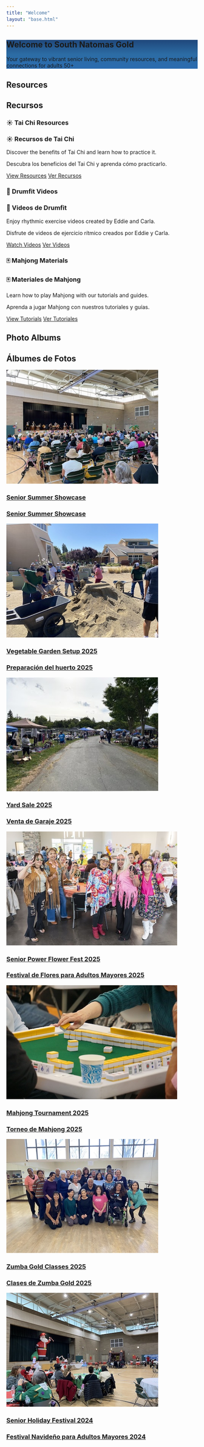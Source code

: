 ```yaml
---
title: "Welcome"
layout: "base.html"
---
```



<section class="hero-section" style="background: linear-gradient(0deg, #2B6CB0 0%, #2C6CA4FF 50%, #1F477BFF 100%)">
  <div class="hero-content">
    <h1>Welcome to South Natomas Gold</h1>
    <p>Your gateway to vibrant senior living, community resources, and meaningful connections for adults 50+</p>
  </div>
</section>

<section id="resources" class="container">
  <h2 class="section-title" data-lang="en">Resources</h2>
  <h2 class="section-title" data-lang="es">Recursos</h2>

  <div class="resources-container">
    <!-- Tai Chi Resources -->
    <div class="resource-card" data-category="exercise">
      <h3 class="resource-title" data-lang="en">☀️ Tai Chi Resources</h3>
      <h3 class="resource-title" data-lang="es">☀️ Recursos de Tai Chi</h3>
      <p class="resource-description" data-lang="en">Discover the benefits of Tai Chi and learn how to practice it.
      </p>
      <p class="resource-description" data-lang="es">Descubra los beneficios del Tai Chi y aprenda cómo practicarlo.
      </p>
      <a href="/tai-chi/index.html" class="resource-link" data-lang="en">View Resources</a>
      <a href="/tai-chi/index.html" class="resource-link" data-lang="es">Ver Recursos</a>
    </div>
    <!-- Drumfit Resources -->
    <div class="resource-card" data-category="exercise videos">
      <h3 class="resource-title" data-lang="en">🥁 Drumfit Videos</h3>
      <h3 class="resource-title" data-lang="es">🥁 Videos de Drumfit</h3>
      <p class="resource-description" data-lang="en">Enjoy rhythmic exercise videos created by Eddie and Carla.</p>
      <p class="resource-description" data-lang="es">Disfrute de videos de ejercicio rítmico creados por Eddie y
        Carla.</p>
      <a href="/drumfit/index.html" class="resource-link" data-lang="en">Watch Videos</a>
      <a href="/drumfit/index.html" class="resource-link" data-lang="es">Ver Videos</a>
    </div>
    <!-- Mahjong Resources -->
    <div class="resource-card" data-category="games">
      <h3 class="resource-title" data-lang="en">🀄 Mahjong Materials</h3>
      <h3 class="resource-title" data-lang="es">🀄 Materiales de Mahjong</h3>
      <p class="resource-description" data-lang="en">Learn how to play Mahjong with our tutorials and guides.</p>
      <p class="resource-description" data-lang="es">Aprenda a jugar Mahjong con nuestros tutoriales y guías.</p>
      <a href="/mahjong/index.html" class="resource-link" data-lang="en">View Tutorials</a>
      <a href="/mahjong/index.html" class="resource-link" data-lang="es">Ver Tutoriales</a>
    </div>
  </div>
</section>

<!-- <section id="events" class="container">
  <h2 class="section-title">Upcoming Events</h2>

  <div class="events-container">
    <div class="event-card">
      <img src="/api/placeholder/300/180" alt="Senior Dance Night" class="event-image">
      <div class="event-details">
        <h3 class="event-title">Senior Dance Night</h3>
        <p class="event-date">May 20, 2025</p>
        <p class="event-description">Join us for a night of dancing and socializing with fellow community members.
        </p>
      </div>
    </div>
  </div>
</section> -->

<section id="photos" class="container">
  <h2 class="section-title" data-lang="en">Photo Albums</h2>
  <h2 class="section-title" data-lang="es">Álbumes de Fotos</h2>

  <div class="photos-container">
  <div class="photo-album">
      <a href="https://photos.app.goo.gl/FKhS92nHfeCQYkCg8">
        <img src="images/senior_summer_showcase.jpg" alt="Album image" class="album-image">
        <h3 class="album-title" data-lang="en">Senior Summer Showcase</h3>
        <h3 class="album-title" data-lang="es">Senior Summer Showcase</h3>
      </a>
    </div>
    <div class="photo-album">
      <a href="https://photos.app.goo.gl/eUALnD3CitG4PpJa9">
        <img src="images/garden-setup-2025.jpg" alt="Album image" class="album-image">
        <h3 class="album-title" data-lang="en">Vegetable Garden Setup 2025</h3>
        <h3 class="album-title" data-lang="es">Preparación del huerto 2025</h3>
      </a>
    </div>
    <div class="photo-album">
      <a href="https://photos.app.goo.gl/jfPAJc9mRKNY27Lw8">
        <img src="images/yard-sale-2025.jpg" alt="Album image" class="album-image">
        <h3 class="album-title" data-lang="en">Yard Sale 2025</h3>
        <h3 class="album-title" data-lang="es">Venta de Garaje 2025</h3>
      </a>
    </div>
    <div class="photo-album">
      <a href="https://photos.app.goo.gl/N2MjFe343LMR8N2J6">
        <img src="images/flower_power-fest-2025.jpg" alt="Album image" class="album-image">
        <h3 class="album-title" data-lang="en">Senior Power Flower Fest 2025</h3>
        <h3 class="album-title" data-lang="es">Festival de Flores para Adultos Mayores 2025</h3>
      </a>
    </div>
    <div class="photo-album">
      <a href="https://photos.app.goo.gl/tFS3Yx1KMbFmVFrH8">
        <img src="images/mahjong_tournament-2025.jpg" alt="Album image" class="album-image">
        <h3 class="album-title" data-lang="en">Mahjong Tournament 2025</h3>
        <h3 class="album-title" data-lang="es">Torneo de Mahjong 2025</h3>
      </a>
    </div>
    <div class="photo-album">
      <a href="https://photos.app.goo.gl/bvfEA3QmnWEveJ5VA">
        <img src="images/zumba_gold_2025.jpg" alt="Album image" class="album-image">
        <h3 class="album-title" data-lang="en">Zumba Gold Classes 2025</h3>
        <h3 class="album-title" data-lang="es">Clases de Zumba Gold 2025</h3>
      </a>
    </div>
    <div class="photo-album">
      <a href="https://photos.app.goo.gl/YVUvcPe3W7BQkXYM6">
        <img src="images/senior_holiday_festival_2025.jpg" alt="Album image" class="album-image">
        <h3 class="album-title" data-lang="en">Senior Holiday Festival 2024</h3>
        <h3 class="album-title" data-lang="es">Festival Navideño para Adultos Mayores 2024</h3>
      </a>
    </div>
  </div>
</section>